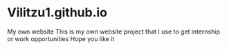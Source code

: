 # Vilitzu1.github.io
My own website
This is my own website project that I use to get internship or work opportunities
Hope you like it
